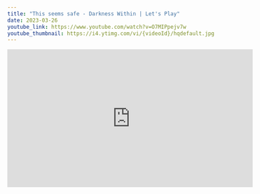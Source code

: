 ```yaml
---
title: "This seems safe - Darkness Within | Let's Play"
date: 2023-03-26
youtube_link: https://www.youtube.com/watch?v=O7MIPpejv7w
youtube_thumbnail: https://i4.ytimg.com/vi/{videoId}/hqdefault.jpg
---
```

<iframe width="560" height="315" src="https://www.youtube.com/embed/O7MIPpejv7w" title="This seems safe - Darkness Within | Let's Play" frameborder="0" allow="accelerometer; autoplay; clipboard-write; encrypted-media; gyroscope; picture-in-picture; web-share" allowfullscreen></iframe>
